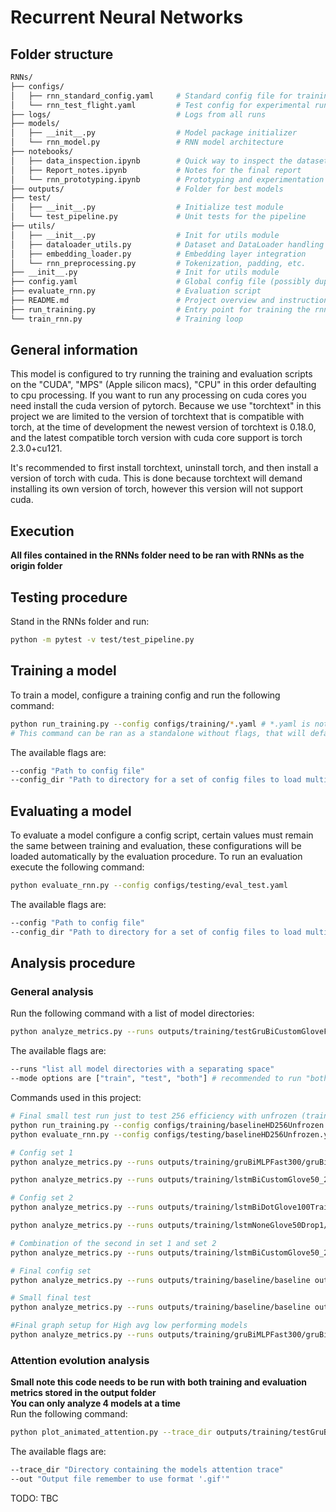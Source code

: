 # Recurrent Neural Networks

## Folder structure
```bash
RNNs/
├── configs/
│   ├── rnn_standard_config.yaml     # Standard config file for training
│   └── rnn_test_flight.yaml         # Test config for experimental runs
├── logs/                            # Logs from all runs
├── models/
│   ├── __init__.py                  # Model package initializer
│   └── rnn_model.py                 # RNN model architecture
├── notebooks/
│   ├── data_inspection.ipynb        # Quick way to inspect the dataset
│   ├── Report_notes.ipynb           # Notes for the final report
│   └── rnn_prototyping.ipynb        # Prototyping and experimentation
├── outputs/                         # Folder for best models
├── test/
│   ├── __init__.py                  # Initialize test module
│   └── test_pipeline.py             # Unit tests for the pipeline
├── utils/
│   ├── __init__.py                  # Init for utils module
│   ├── dataloader_utils.py          # Dataset and DataLoader handling
│   ├── embedding_loader.py          # Embedding layer integration
│   └── rnn_preprocessing.py         # Tokenization, padding, etc.
├── __init__.py                      # Init for utils module
├── config.yaml                      # Global config file (possibly duplicate of configs/)
├── evaluate_rnn.py                  # Evaluation script
├── README.md                        # Project overview and instructions
├── run_training.py                  # Entry point for training the rnn
└── train_rnn.py                     # Training loop
```

## General information
This model is configured to try running the training and evaluation scripts on the "CUDA", "MPS" (Apple silicon macs), "CPU" in this order defaulting to cpu processing.
If you want to run any processing on cuda cores you need install the cuda version of pytorch. Because we use "torchtext" in this project we are limited to the version of torchtext that is compatible with torch, at the time of development the newest version of torchtext is 0.18.0, and the latest compatible torch version with cuda core support is torch 2.3.0+cu121.

It's recommended to first install torchtext, uninstall torch, and then install a version of torch with cuda. This is done because torchtext will demand installing its own version of torch, however this version will not support cuda.

## Execution
**All files contained in the RNNs folder need to be ran with RNNs as the origin folder**

## Testing procedure
Stand in the RNNs folder and run:
```bash
python -m pytest -v test/test_pipeline.py
```

## Training a model
To train a model, configure a training config and run the following command:
```bash
python run_training.py --config configs/training/*.yaml # *.yaml is not a valid file to run, its to indicate that you can run any yaml file in this directory
# This command can be ran as a standalone without flags, that will default to the config "rnn_test_flight.yaml"
```

The available flags are:
```bash
--config "Path to config file"
--config_dir "Path to directory for a set of config files to load multiple configs, example: config/training/set1"
```

## Evaluating a model
To evaluate a model configure a config script, certain values must remain the same between training and evaluation, these configurations will be loaded automatically by the evaluation procedure. To run an evaluation execute the following command:
```bash
python evaluate_rnn.py --config configs/testing/eval_test.yaml
```
The available flags are:
```bash
--config "Path to config file"
--config_dir "Path to directory for a set of config files to load multiple configs"
```

## Analysis procedure
### General analysis
Run the following command with a list of model directories:
```bash
python analyze_metrics.py --runs outputs/training/testGruBiCustomGloveFSched outputs/training/testLstmNonbiCustomDotGloveFSched outputs/training/testLstmNonbiNoneGloveFSched --mode both
```
The available flags are:
```bash
--runs "list all model directories with a separating space"
--mode options are ["train", "test", "both"] # recommended to run "both" for best stability
```
Commands used in this project:
```bash
# Final small test run just to test 256 efficiency with unfrozen (train/eval commands)
python run_training.py --config configs/training/baselineHD256Unfrozen.yaml
python evaluate_rnn.py --config configs/testing/baselineHD256Unfrozen.yaml

# Config set 1
python analyze_metrics.py --runs outputs/training/gruBiMLPFast300/gruBiMLPFast300 outputs/training/gruBiMLPFast300LR01/gruBiMLPFast300LR01 outputs/training/gruNoneGlove50/gruNoneGlove50 outputs/training/gruNoneRand50/gruNoneRand50 --mode both

python analyze_metrics.py --runs outputs/training/lstmBiCustomGlove50_2L/lstmBiCustomGlove50_2L outputs/training/lstmBiCustomGlove50Drop1/lstmBiCustomGlove50Drop1 --mode both

# Config set 2
python analyze_metrics.py --runs outputs/training/lstmBiDotGlove100Train/lstmBiDotGlove100Train outputs/training/lstmBiMHAFast300_2L/lstmBiMHAFast300_2L outputs/training/lstmBiNoneGlove50/lstmBiNoneGlove50 outputs/training/lstmNoneGlove50/lstmNoneGlove50 --mode both

python analyze_metrics.py --runs outputs/training/lstmNoneGlove50Drop1/lstmNoneGlove50Drop1 outputs/training/lstmNoneGlove50LR01/lstmNoneGlove50LR01 --mode both

# Combination of the second in set 1 and set 2
python analyze_metrics.py --runs outputs/training/lstmBiCustomGlove50_2L/lstmBiCustomGlove50_2L outputs/training/lstmBiCustomGlove50Drop1/lstmBiCustomGlove50Drop1 outputs/training/lstmNoneGlove50Drop1/lstmNoneGlove50Drop1 outputs/training/lstmNoneGlove50LR01/lstmNoneGlove50LR01 --mode both

# Final config set
python analyze_metrics.py --runs outputs/training/baseline/baseline outputs/training/baselineDrop02/baselineDrop02 outputs/training/baselineHD256/baselineHD256 outputs/training/baselineUnfrozen/baselineUnfrozen --mode both

# Small final test
python analyze_metrics.py --runs outputs/training/baseline/baseline outputs/training/baselineHD256/baselineHD256 outputs/training/baselineUnfrozen/baselineUnfrozen outputs/training/baselineHD256Unfrozen/baselineHD256Unfrozen --mode both

#Final graph setup for High avg low performing models
python analyze_metrics.py --runs outputs/training/gruBiMLPFast300/gruBiMLPFast300 outputs/training/lstmBiNoneGlove50/lstmBiNoneGlove50 outputs/training/lstmNoneGlove50/lstmNoneGlove50 outputs/training/gruNoneGlove50/gruNoneGlove50 --mode both

```

### Attention evolution analysis
**Small note this code needs to be run with both training and evaluation metrics stored in the output folder**\
**You can only analyze 4 models at a time**\
Run the following command:
```bash
python plot_animated_attention.py --trace_dir outputs/training/testGruBiCustomGloveFSched/attention_trace --out attention_evolution.gif
```
The available flags are:
```bash
--trace_dir "Directory containing the models attention trace"
--out "Output file remember to use format '.gif'"
```
TODO: TBC
